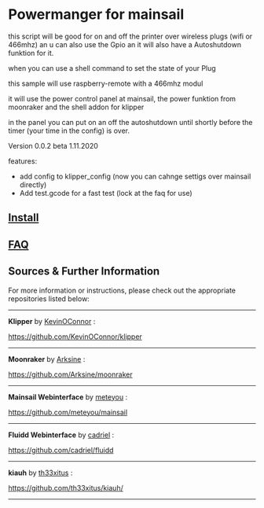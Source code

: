 # Powermanger for mainsail
this script will be good for on and off the printer over wireless plugs (wifi or 466mhz) an u can also use the Gpio
an it will also have a Autoshutdown funktion for it. 

when you can use a shell command to set the state of your Plug 

this sample will use raspberry-remote with a 466mhz modul

it will use the power control panel at mainsail, the power funktion from moonraker and the shell addon for klipper

in the panel you can put on an off the autoshutdown until shortly before the timer (your time in the config) is over.


Version 0.0.2 beta 1.11.2020

features:
 - add config to klipper_config (now you can cahnge settigs over mainsail directly)
 - Add test.gcode for a fast test (lock at the faq for use)

## [Install](https://github.com/Raabi91/powermanager/blob/main/docs/Install.md)
## [FAQ](https://github.com/Raabi91/powermanager/blob/main/docs/faq.md)
## Sources & Further Information

For more information or instructions, please check out the appropriate repositories listed below:

---

**Klipper** by [KevinOConnor](https://github.com/KevinOConnor) :

https://github.com/KevinOConnor/klipper

---


**Moonraker** by [Arksine](https://github.com/Arksine) :

https://github.com/Arksine/moonraker

---

**Mainsail Webinterface** by [meteyou](https://github.com/meteyou) :

https://github.com/meteyou/mainsail

---

**Fluidd Webinterface** by [cadriel](https://github.com/cadriel) :

https://github.com/cadriel/fluidd

---
**kiauh** by [th33xitus](https://github.com/th33xitus) :

https://github.com/th33xitus/kiauh/

---
